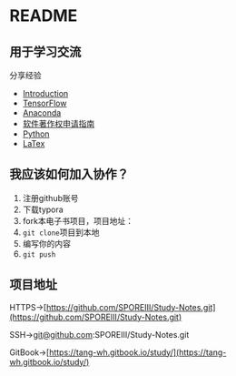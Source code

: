 # README

## 用于学习交流

分享经验

* [Introduction](./)
* [TensorFlow](tensorflow.md)
* [Anaconda](anaconda.md)
* [软件著作权申请指南](ruan-jian-zhu-zuo-quan-shen-qing-zhi-nan.md)
* [Python](python.md)
* [LaTex](latex.md)

## 我应该如何加入协作？

1. 注册github账号
2. 下载typora
3. fork本电子书项目，项目地址：
4. `git clone`项目到本地
5. 编写你的内容
6. `git push`

## 项目地址

HTTPS-&gt;[https://github.com/SPOREIII/Study-Notes.git](https://github.com/SPOREIII/Study-Notes.git)

SSH-&gt;git@github.com:SPOREIII/Study-Notes.git

GitBook-&gt;[https://tang-wh.gitbook.io/study/](https://tang-wh.gitbook.io/study/)


